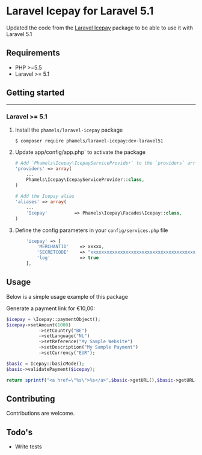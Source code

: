 # Laravel Icepay for Laravel 5.1

Updated the code from the [Laravel Icepay](https://github.com/hansvn/icepay) package to be able to use it with Laravel 5.1

## Requirements

- PHP >=5.5
- Laravel >= 5.1

## Getting started
------------------

### Laravel >= 5.1

1.  Install the `phamels/laravel-icepay` package

    ```shell
    $ composer require phamels/laravel-icepay:dev-laravel51
    ```

1. Update app/config/app.php` to activate the package

    ```php
    # Add `Phamels\Icepay\IcepayServiceProvider` to the `providers` array
    'providers' => array(
        ...
        Phamels\Icepay\IcepayServiceProvider::class,
    )

    # Add the Icepay alias
    'aliases' => array(
        ...
        'Icepay'          => Phamels\Icepay\Facades\Icepay::class,
    )
    ```

1.  Define the config parameters in your `config/services.php` file

    ```php
        'icepay' => [
            'MERCHANTID'	=> xxxxx,
            'SECRETCODE'	=> "xxxxxxxxxxxxxxxxxxxxxxxxxxxxxxxxxxxxxxxx",
            'log'			=> true
        ],
    ```

## Usage
Below is a simple usage example of this package

Generate a payment link for &euro;10,00:

```php
$icepay = \Icepay::paymentObject();
$icepay->setAmount(1000)
			->setCountry("BE")
			->setLanguage("NL")
			->setReference("My Sample Website")
			->setDescription("My Sample Payment")
			->setCurrency("EUR");

$basic = Icepay::basicMode();
$basic->validatePayment($icepay);

return sprintf("<a href=\"%s\">%s</a>",$basic->getURL(),$basic->getURL());
```


## Contributing

Contributions are welcome.

## Todo's

- Write tests
